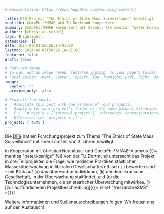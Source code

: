 ```yaml
---
# Documentation: https://docs.hugoblox.com/managing-content/

title: DFG-Projekt "The Ethics of State Mass Surveillance" bewilligt
subtitle: CompPhil²MMAE und TU Dortmund kooperieren
summary: CompPhil²MMAE kooperiert mit Alumnus {{% mention "peter.koenigs" %}} und Christian Neuhäuser von der TU Dortmund in einem von der [DFG](https://www.dfg.de) geförderten Forschungsprojekt. In drei Teilprojekten untersuchen wir die Frage, wie moderne Praktiken staatlicher Massenüberwachung in liberalen Gesellschaften ethisch zu bewerten sind -- mit Blick auf (a) das überwachte Individuum, (b) die demokratische Gesellschaft, in der Überwachung stattfindet, und (c) die Technologieunternehmen, die an staatlicher Überwachung mitwirken.
authors: [christian.seidel]
tags: [highlight]
categories: []
date: 2024-09-01T20:26:14+01:00
lastmod: 2024-09-01T20:26:14+01:00
featured: false
draft: false

# Featured image
# To use, add an image named `featured.jpg/png` to your page's folder.
# Focal points: Smart, Center, TopLeft, Top, TopRight, Left, Right, BottomLeft, Bottom, BottomRight.
image:
  caption: ""
  preview_only: false

# Projects (optional).
#   Associate this post with one or more of your projects.
#   Simply enter your project's folder or file name without extension.
#   E.g. `projects = ["internal-project"]` references `content/project/deep-learning/index.md`.
#   Otherwise, set `projects = []`.
projects: ['eSMS']
---
```


Die [DFG](https://www.dfg.de) hat ein Forschungsprojekt zum Thema "The Ethics of State Mass Surveillance" mit einer Laufzeit von 3 Jahren bewilligt. 

<!--more-->

In Kooperation mit Christian Neuhäuser und CompPhil²MMAE-Alumnus {{% mention "peter.koenigs" %}} von der TU Dortmund untersucht das Projekt in drei Teilprojekten die Frage, wie moderne Praktiken staatlicher Massenüberwachung in liberalen Gesellschaften ethisch zu bewerten sind -- mit Blick auf (a) das überwachte Individuum, (b) die demokratische Gesellschaft, in der Überwachung stattfindet, und (c) die Technologieunternehmen, die an staatlicher Überwachung mitwirken. [» [zur ausführlicheren Projektbeschreibung]({{< relref "/research/eSMS" >}})]

Weitere Informationen und Stellenausschreibungen folgen. Wir freuen uns auf den Austausch!
